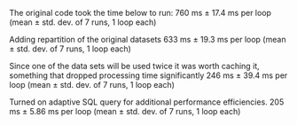 The original code took the time below to run:
760 ms ± 17.4 ms per loop (mean ± std. dev. of 7 runs, 1 loop each)

Adding repartition of the original datasets
633 ms ± 19.3 ms per loop (mean ± std. dev. of 7 runs, 1 loop each)

Since one of the data sets will be used twice it was worth caching it, something that dropped processing time significantly
246 ms ± 39.4 ms per loop (mean ± std. dev. of 7 runs, 1 loop each)

Turned on adaptive SQL query for additional performance efficiencies. 
205 ms ± 5.86 ms per loop (mean ± std. dev. of 7 runs, 1 loop each)

